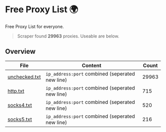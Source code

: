 
# Free Proxy List 🌍

Free Proxy List for everyone.
> Scraper found **29963** proxies. Useable are below.

## Overview

|File|Content|Count|
|----|-------|-----|
|[unchecked.txt](https://raw.githubusercontent.com/yemixzy/proxy-list/main/proxies/unchecked.txt)|`ip_address:port` combined (seperated new line)|29963|
|[http.txt](https://raw.githubusercontent.com/yemixzy/proxy-list/main/proxies/http.txt)|`ip_address:port` combined (seperated new line)|715|
|[socks4.txt](https://raw.githubusercontent.com/yemixzy/proxy-list/main/proxies/socks4.txt)|`ip_address:port` combined (seperated new line)|520|
|[socks5.txt](https://raw.githubusercontent.com/yemixzy/proxy-list/main/proxies/socks5.txt)|`ip_address:port` combined (seperated new line)|216|

